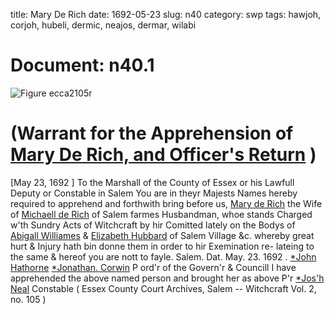 title: Mary De Rich
date: 1692-05-23
slug: n40
category: swp
tags: hawjoh, corjoh, hubeli, dermic, neajos, dermar, wilabi




# Document: n40.1

![Figure ecca2105r](/assets/thumb/ecca2105r.jpg)

# (Warrant for the Apprehension of [Mary De Rich, and Officer's Return](/tag/dermar.html) )
[May 23, 1692 ] To the Marshall of the County of Essex or his Lawfull Deputy or  Constable in Salem
You are in theyr Majests Names hereby required to apprehend and  forthwith bring before us, [Mary de Rich](/tag/dermar.html) the Wife of [Michaell de Rich](/tag/dermic.html)  of Salem farmes Husbandman, whoe stands Charged w'th Sundry  Acts of Witchcraft by hir Comitted lately on the Bodys of [Abigall Williames](/tag/wilabi.html) & [Elizabeth Hubbard](/tag/hubeli.html) of Salem Village &c. whereby great  hurt & Injury hath bin donne them in order to hir Exemination re-  lateing to the same & hereof you are nott to fayle. Salem. Dat.  May. 23. 1692 .
[*John Hathorne](/tag/hawjoh.html)  [*Jonathan. Corwin](/tag/corjoh.html)  P ord'r of the Govern'r  & Councill I have apprehended the above named person and brought her as above  P'r [*Jos'h Neal](/tag/neajos.html) Constable ( Essex County Court Archives, Salem -- Witchcraft Vol. 2, no. 105 )